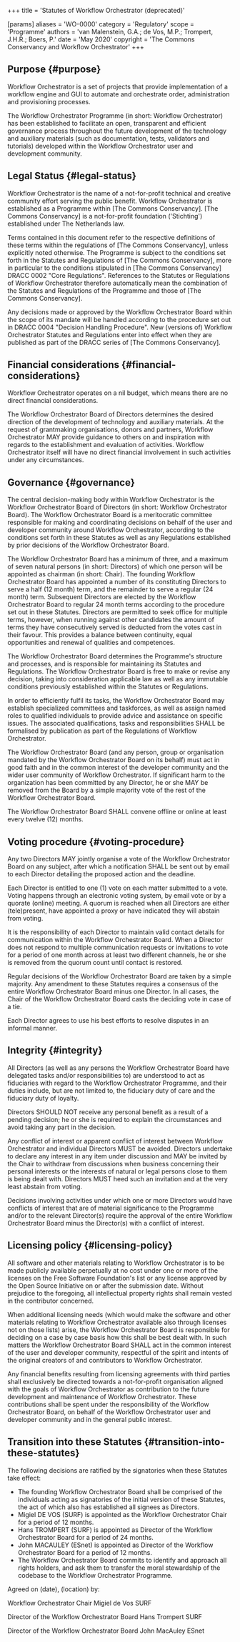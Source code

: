 +++
title = 'Statutes of Workflow Orchestrator (deprecated)'

[params]
    aliases = 'WO-0000'
    category = 'Regulatory'
    scope = 'Programme'
    authors = 'van Malenstein, G.A.; de Vos, M.P.; Trompert, J.H.R.; Boers, P.'
    date = 'May 2020'
    copyright = 'The Commons Conservancy and Workflow Orchestrator'
+++

## Purpose {#purpose}

Workflow Orchestrator is a set of projects that provide implementation of a workflow engine and GUI to automate and orchestrate order, administration and provisioning processes.

The Workflow Orchestrator Programme (in short: Workflow Orchestrator) has been established to facilitate an open, transparent and efficient governance process throughout the future development of the technology and auxiliary materials (such as documentation, tests, validators and tutorials) developed within the Workflow Orchestrator user and development community.

## Legal Status {#legal-status}

Workflow Orchestrator is the name of a not-for-profit technical and creative community effort serving the public benefit. Workflow Orchestrator is established as a Programme within [The Commons Conservancy]. [The Commons Conservancy] is a not-for-profit foundation ('Stichting') established under The Netherlands law.

Terms contained in this document refer to the respective definitions of these terms within the regulations of [The Commons Conservancy], unless explicitly noted otherwise. The Programme is subject to the conditions set forth in the Statutes and Regulations of [The Commons Conservancy], more in particular to the conditions stipulated in [The Commons Conservancy] DRACC 0002 "Core Regulations". References to the Statutes or Regulations of Workflow Orchestrator therefore automatically mean the combination of the Statutes and Regulations of the Programme and those of [The Commons Conservancy].

Any decisions made or approved by the Workflow Orchestrator Board within the scope of its mandate will be handled according to the procedure set out in DRACC 0004 "Decision Handling Procedure". New (versions of) Workflow Orchestrator Statutes and Regulations enter into effect when they are published as part of the DRACC series of [The Commons Conservancy].

## Financial considerations {#financial-considerations}

Workflow Orchestrator operates on a nil budget, which means there are no direct financial considerations.

The Workflow Orchestrator Board of Directors determines the desired direction of the development of technology and auxiliary materials. At the request of grantmaking organisations, donors and partners, Workflow Orchestrator MAY provide guidance to others on and inspiration with regards to the establishment and evaluation of activities. Workflow Orchestrator itself will have no direct financial involvement in such activities under any circumstances.

## Governance {#governance}

The central decision-making body within Workflow Orchestrator is the Workflow Orchestrator Board of Directors (in short: Workflow Orchestrator Board). The Workflow Orchestrator Board is a meritocratic committee responsible for making and coordinating decisions on behalf of the user and developer community around Workflow Orchestrator, according to the conditions set forth in these Statutes as well as any Regulations established by prior decisions of the Workflow Orchestrator Board.

The Workflow Orchestrator Board has a minimum of three, and a maximum of seven natural persons (in short: Directors) of which one person will be appointed as chairman (in short: Chair). The founding Workflow Orchestrator Board has appointed a number of its constituting Directors to serve a half (12 month) term, and the remainder to serve a regular (24 month) term. Subsequent Directors are elected by the Workflow Orchestrator Board to regular 24 month terms according to the procedure set out in these Statutes. Directors are permitted to seek office for multiple terms, however, when running against other candidates the amount of terms they have consecutively served is deducted from the votes cast in their favour. This provides a balance between continuity, equal opportunities and renewal of qualities and competences.

The Workflow Orchestrator Board determines the Programme's structure and processes, and is responsible for maintaining its Statutes and Regulations. The Workflow Orchestrator Board is free to make or revise any decision, taking into consideration applicable law as well as any immutable conditions previously established within the Statutes or Regulations.

In order to efficiently fulfil its tasks, the Workflow Orchestrator Board may establish specialized committees and taskforces, as well as assign named roles to qualified individuals to provide advice and assistance on specific issues. The associated qualifications, tasks and responsibilities SHALL be formalised by publication as part of the Regulations of Workflow Orchestrator.

The Workflow Orchestrator Board (and any person, group or organisation mandated by the Workflow Orchestrator Board on its behalf) must act in good faith and in the common interest of the developer community and the wider user community of Workflow Orchestrator. If significant harm to the organization has been committed by any Director, he or she MAY be removed from the Board by a simple majority vote of the rest of the Workflow Orchestrator Board.

The Workflow Orchestrator Board SHALL convene offline or online at least every twelve (12) months.

## Voting procedure {#voting-procedure}

Any two Directors MAY jointly organise a vote of the Workflow Orchestrator Board on any subject, after which a notification SHALL be sent out by email to each Director detailing the proposed action and the deadline.

Each Director is entitled to one (1) vote on each matter submitted to a vote. Voting happens through an electronic voting system, by email vote or by a quorate (online) meeting. A quorum is reached when all Directors are either (tele)present, have appointed a proxy or have indicated they will abstain from voting.

It is the responsibility of each Director to maintain valid contact details for communication within the Workflow Orchestrator Board. When a Director does not respond to multiple communication requests or invitations to vote for a period of one month across at least two different channels, he or she is removed from the quorum count until contact is restored.

Regular decisions of the Workflow Orchestrator Board are taken by a simple majority. Any amendment to these Statutes requires a consensus of the entire Workflow Orchestrator Board minus one Director. In all cases, the Chair of the Workflow Orchestrator Board casts the deciding vote in case of a tie.

Each Director agrees to use his best efforts to resolve disputes in an informal manner.

## Integrity {#integrity}

All Directors (as well as any persons the Workflow Orchestrator Board have delegated tasks and/or responsibilities to) are understood to act as fiduciaries with regard to the Workflow Orchestrator Programme, and their duties include, but are not limited to, the fiduciary duty of care and the fiduciary duty of loyalty.

Directors SHOULD NOT receive any personal benefit as a result of a pending decision; he or she is required to explain the circumstances and avoid taking any part in the decision.

Any conflict of interest or apparent conflict of interest between Workflow Orchestrator and individual Directors MUST be avoided. Directors undertake to declare any interest in any item under discussion and MAY be invited by the Chair to withdraw from discussions when business concerning their personal interests or the interests of natural or legal persons close to them is being dealt with. Directors MUST heed such an invitation and at the very least abstain from voting.

Decisions involving activities under which one or more Directors would have conflicts of interest that are of material significance to the Programme and/or to the relevant Director(s) require the approval of the entire Workflow Orchestrator Board minus the Director(s) with a conflict of interest.

## Licensing policy {#licensing-policy}

All software and other materials relating to Workflow Orchestrator is to be made publicly available perpetually at no cost under one or more of the licenses on the Free Software Foundation's list or any license approved by the Open Source Initiative on or after the submission date. Without prejudice to the foregoing, all intellectual property rights shall remain vested in the contributor concerned.

When additional licensing needs (which would make the software and other materials relating to Workflow Orchestrator available also through licenses not on those lists) arise, the Workflow Orchestrator Board is responsible for deciding on a case by case basis how this shall be best dealt with. In such matters the Workflow Orchestrator Board SHALL act in the common interest of the user and developer community, respectful of the spirit and intents of the original creators of and contributors to Workflow Orchestrator.

Any financial benefits resulting from licensing agreements with third parties shall exclusively be directed towards a not-for-profit organisation aligned with the goals of Workflow Orchestrator as contribution to the future development and maintenance of Workflow Orchestrator. These contributions shall be spent under the responsibility of the Workflow Orchestrator Board, on behalf of the Workflow Orchestrator user and developer community and in the general public interest.

## Transition into these Statutes {#transition-into-these-statutes}

The following decisions are ratified by the signatories when these Statutes take effect:
 * The founding Workflow Orchestrator Board shall be comprised of the individuals acting as signatories of the initial version of these Statutes, the act of which also has established all signees as Directors.
 * Migiel DE VOS (SURF) is appointed as the Workflow Orchestrator Chair for a period of 12 months.
 * Hans TROMPERT (SURF) is appointed as Director of the Workflow Orchestrator Board for a period of 24 months.
 * John MACAULEY (ESnet) is appointed as Director of the Workflow Orchestrator Board for a period of 12 months.
 * The Workflow Orchestrator Board commits to identify and approach all rights holders, and ask them to transfer the moral stewardship of the codebase to the Workflow Orchestrator Programme.

Agreed on (date), (location) by:

Workflow Orchestrator Chair Migiel de Vos SURF

Director of the Workflow Orchestrator Board Hans Trompert SURF

Director of the Workflow Orchestrator Board John MacAuley ESnet
